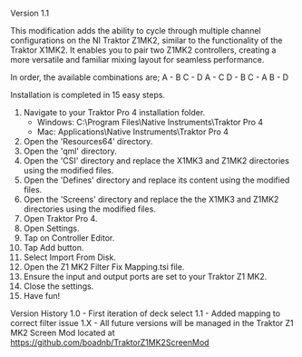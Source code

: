 Version 1.1

This modification adds the ability to cycle through multiple channel configurations on the 
NI Traktor Z1MK2, similar to the functionality of the Traktor X1MK2. It enables you to pair 
two Z1MK2 controllers, creating a more versatile and familiar mixing layout for seamless 
performance.

In order, the available combinations are;
A - B
C - D
A - C
D - B
C - A
B - D                                                                                           
                                                                                            

Installation is completed in 15 easy steps.
   1. Navigate to your Traktor Pro 4 installation folder.
      - Windows: C:\Program Files\Native Instruments\Traktor Pro 4
      - Mac: Applications\Native Instruments\Traktor Pro 4
   2. Open the 'Resources64' directory.
   3. Open the 'qml' directory.
   4. Open the 'CSI' directory and replace the X1MK3 and Z1MK2 directories using the modified files.
   5. Open the 'Defines' directory and replace its content using the modified files.
   6. Open the 'Screens' directory and replace the the X1MK3 and Z1MK2 directories using the modified files.
   7. Open Traktor Pro 4.
   8. Open Settings.
   9. Tap on Controller Editor.
  10. Tap Add button.
  11. Select Import From Disk.
  12. Open the Z1 MK2 Filter Fix Mapping.tsi file.
  13. Ensure the input and output ports are set to your Traktor Z1 MK2.
  14. Close the settings.
  15. Have fun!


Version History
1.0 - First iteration of deck select
1.1 - Added mapping to correct filter issue
1.X - All future versions will be managed in the Traktor Z1 MK2 Screen Mod located at https://github.com/boadnb/TraktorZ1MK2ScreenMod
